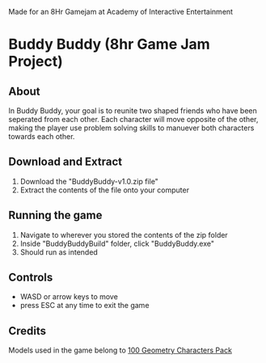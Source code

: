 Made for an 8Hr Gamejam at Academy of Interactive Entertainment

# Buddy Buddy (8hr Game Jam Project)
## About
In Buddy Buddy, your goal is to reunite two shaped friends who have been seperated from each other. Each character will move opposite of the other, making the player use problem solving skills to manuever both characters towards each other.
## Download and Extract
1. Download the "BuddyBuddy-v1.0.zip file"
2. Extract the contents of the file onto your computer
## Running the game
1. Navigate to wherever you stored the contents of the zip folder
2. Inside "BuddyBuddyBuild" folder, click "BuddyBuddy.exe"
3. Should run as intended
## Controls
* WASD or arrow keys to move
* press ESC at any time to exit the game
## Credits
Models used in the game belong to [100 Geometry Characters Pack]([https://link-url-here.org](https://assetstore.unity.com/packages/3d/characters/robots/100-geometry-characters-pack-196841))

